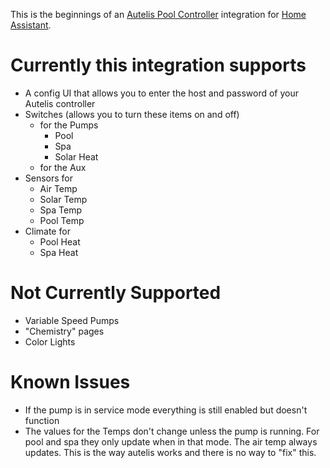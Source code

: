 This is the beginnings of an [Autelis Pool Controller](http://autelis.com/) integration for [Home Assistant](https://www.home-assistant.io/).

# Currently this integration supports

* A config UI that allows you to enter the host and password of your Autelis controller
* Switches (allows you to turn these items on and off)
  * for the Pumps
    * Pool
    * Spa
    * Solar Heat
  * for the Aux
* Sensors for
    * Air Temp
    * Solar Temp
    * Spa Temp
    * Pool Temp
* Climate for
  * Pool Heat
  * Spa Heat

# Not Currently Supported

* Variable Speed Pumps
* "Chemistry" pages
* Color Lights

# Known Issues

* If the pump is in service mode everything is still enabled but doesn't function
* The values for the Temps don't change unless the pump is running.  For pool and spa they only update when in that mode.  The air temp always updates.  This is the way autelis works and there is no way to "fix" this.

